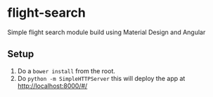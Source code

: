 # flight-search
Simple flight search module build using Material Design and Angular

## Setup 

1. Do a ````bower install```` from the root.
2. Do ````python -m SimpleHTTPServer```` this will deploy the app at [http://localhost:8000/#/](http://localhost:8000/#/)
